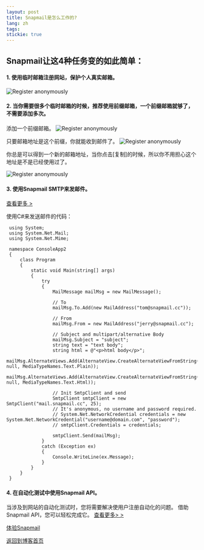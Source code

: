 ```yaml
---
layout: post
title: Snapmail是怎么工作的?
lang: zh
tags: 
stickie: true
---
```


## Snapmail让这4种任务变的如此简单：

#### 1. 使用临时邮箱注册网站，保护个人真实邮箱。
![Register anonymously]({{site.hosturl}}/assets/post_resource/snapmail.gif)

#### 2. 当你需要很多个临时邮箱的时候，推荐使用前缀邮箱，一个前缀邮箱就够了，不需要添加多次。
添加一个前缀邮箱。 
![Register anonymously]({{site.hosturl}}/assets/post_resource/how_it_works/prefix_email1.jpg)

只要邮箱地址是这个前缀，你就能收到邮件了。
![Register anonymously]({{site.hosturl}}/assets/post_resource/how_it_works/prefix_email2.jpg)

你总是可以得到一个新的邮箱地址，当你点击[复制]的时候，所以你不用担心这个地址是不是已经使用过了。

![Register anonymously]({{site.hosturl}}/assets/post_resource/how_it_works/prefix_email3.jpg)
#### 3. 使用Snapmail SMTP来发邮件。
<a target='_blank' href="https://www.snapmail.cc/blog/zh/2019/11/30/snapmail-smtp.html">查看更多 ></a>

使用C#来发送邮件的代码：    

     using System;
     using System.Net.Mail;
     using System.Net.Mime;
     
     namespace ConsoleApp2
     {
         class Program
         {
             static void Main(string[] args)
             {
                 try
                 {
                     MailMessage mailMsg = new MailMessage();
     
                     // To
                     mailMsg.To.Add(new MailAddress("tom@snapmail.cc"));
     
                     // From
                     mailMsg.From = new MailAddress("jerry@snapmail.cc");
     
                     // Subject and multipart/alternative Body
                     mailMsg.Subject = "subject";
                     string text = "text body";
                     string html = @"<p>html body</p>";
                     mailMsg.AlternateViews.Add(AlternateView.CreateAlternateViewFromString(text, null, MediaTypeNames.Text.Plain));
                     mailMsg.AlternateViews.Add(AlternateView.CreateAlternateViewFromString(html, null, MediaTypeNames.Text.Html));
     
                     // Init SmtpClient and send
                     SmtpClient smtpClient = new SmtpClient("mail.snapmail.cc", 25);
                     // It's anonymous, no username and password required.
                     // System.Net.NetworkCredential credentials = new System.Net.NetworkCredential("username@domain.com", "password");
                     // smtpClient.Credentials = credentials;
     
                     smtpClient.Send(mailMsg);
                 }
                 catch (Exception ex)
                 {
                     Console.WriteLine(ex.Message);
                 }
             }
         }
     }    

#### 4. 在自动化测试中使用Snapmail API。
当涉及到网站的自动化测试时，您将需要解决使用户注册自动化的问题。
借助Snapmail API，您可以轻松完成它。 
<a target='_blank' href="https://www.snapmail.cc/blog/zh/2020/01/05/automation-test.html">查看更多> ></a>

<a target="_blank" href="https://www.snapmail.cc"><i class="fa fa-envelope a"></i> 体验Snapmail </a>

<a href="https://www.snapmail.cc/blog/"><i class="fa fa-arrow-circle-left"></i> 返回到博客首页 </a>
